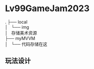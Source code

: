 # Lv99GameJam2023

.
├── local  
│   └── img  
│       存储美术资源  
├── myMVVM  
│   └── 代码存储在这 

## 玩法设计
